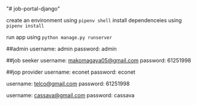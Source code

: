 "# job-portal-django" 


create an environment using ```pipenv shell```
install dependenceies using ```pipenv install```

run app using ```python manage.py runserver```

##admin
username: admin
password: admin

##job seeker
username: makomagaya05@gmail.com
password: 61251998

##jop provider
username: econet
password: econet

username: telco@gmail.com
password: 61251998

username: cassava@gmail.com
password: cassava